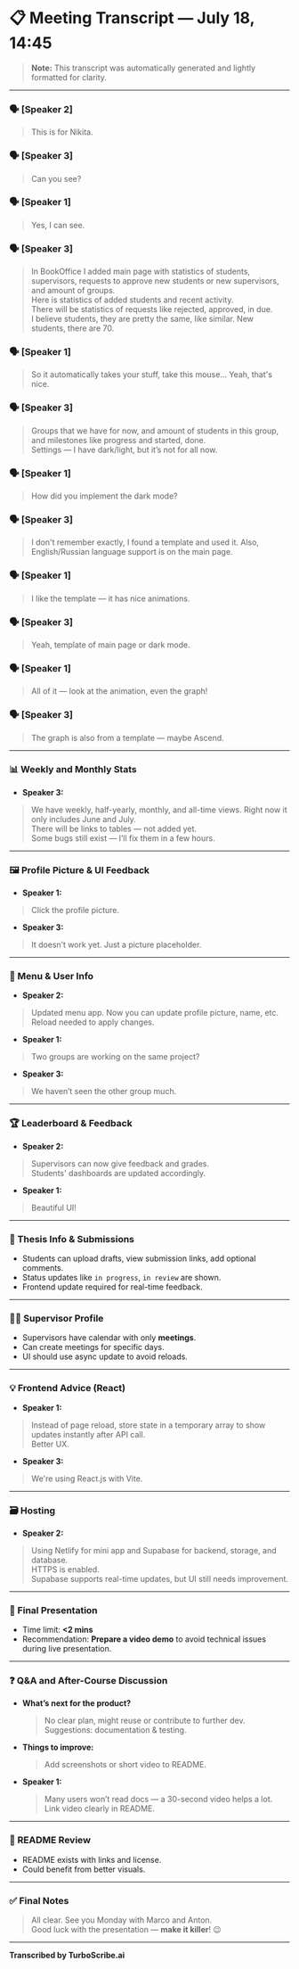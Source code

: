 # 📋 Meeting Transcript — July 18, 14:45

> **Note:** This transcript was automatically generated and lightly formatted for clarity.

---

### 🗣️ [Speaker 2]
> This is for Nikita.

### 🗣️ [Speaker 3]
> Can you see?

### 🗣️ [Speaker 1]
> Yes, I can see.

### 🗣️ [Speaker 3]
> In BookOffice I added main page with statistics of students, supervisors, requests to approve new students or new supervisors, and amount of groups.  
> Here is statistics of added students and recent activity.  
> There will be statistics of requests like rejected, approved, in due.  
> I believe students, they are pretty the same, like similar. New students, there are 70.

### 🗣️ [Speaker 1]
> So it automatically takes your stuff, take this mouse... Yeah, that's nice.

### 🗣️ [Speaker 3]
> Groups that we have for now, and amount of students in this group, and milestones like progress and started, done.  
> Settings — I have dark/light, but it’s not for all now.

### 🗣️ [Speaker 1]
> How did you implement the dark mode?

### 🗣️ [Speaker 3]
> I don't remember exactly, I found a template and used it. Also, English/Russian language support is on the main page.

### 🗣️ [Speaker 1]
> I like the template — it has nice animations.

### 🗣️ [Speaker 3]
> Yeah, template of main page or dark mode.

### 🗣️ [Speaker 1]
> All of it — look at the animation, even the graph!

### 🗣️ [Speaker 3]
> The graph is also from a template — maybe Ascend.

---

### 📊 Weekly and Monthly Stats

- **Speaker 3:**  
> We have weekly, half-yearly, monthly, and all-time views. Right now it only includes June and July.  
> There will be links to tables — not added yet.  
> Some bugs still exist — I’ll fix them in a few hours.

---

### 🖼️ Profile Picture & UI Feedback

- **Speaker 1:**  
> Click the profile picture.

- **Speaker 3:**  
> It doesn’t work yet. Just a picture placeholder.

---

### 💬 Menu & User Info

- **Speaker 2:**  
> Updated menu app. Now you can update profile picture, name, etc.  
> Reload needed to apply changes.

- **Speaker 1:**  
> Two groups are working on the same project?

- **Speaker 3:**  
> We haven’t seen the other group much.

---

### 🏆 Leaderboard & Feedback

- **Speaker 2:**  
> Supervisors can now give feedback and grades.  
> Students' dashboards are updated accordingly.

- **Speaker 1:**  
> Beautiful UI!

---

### 📄 Thesis Info & Submissions

- Students can upload drafts, view submission links, add optional comments.  
- Status updates like `in progress`, `in review` are shown.  
- Frontend update required for real-time feedback.

---

### 🧑‍🏫 Supervisor Profile

- Supervisors have calendar with only **meetings**.  
- Can create meetings for specific days.  
- UI should use async update to avoid reloads.

---

### 💡 Frontend Advice (React)

- **Speaker 1:**  
> Instead of page reload, store state in a temporary array to show updates instantly after API call.  
> Better UX.

- **Speaker 3:**  
> We're using React.js with Vite.

---

### 🗃️ Hosting

- **Speaker 2:**  
> Using Netlify for mini app and Supabase for backend, storage, and database.  
> HTTPS is enabled.  
> Supabase supports real-time updates, but UI still needs improvement.

---

### 🎥 Final Presentation

- Time limit: **<2 mins**  
- Recommendation: **Prepare a video demo** to avoid technical issues during live presentation.

---

### ❓ Q&A and After-Course Discussion

- **What’s next for the product?**  
  > No clear plan, might reuse or contribute to further dev.  
  > Suggestions: documentation & testing.

- **Things to improve:**  
  > Add screenshots or short video to README.

- **Speaker 1:**  
  > Many users won’t read docs — a 30-second video helps a lot.  
  > Link video clearly in README.

---

### 📝 README Review

- README exists with links and license.  
- Could benefit from better visuals.

---

### ✅ Final Notes

> All clear. See you Monday with Marco and Anton.  
> Good luck with the presentation — **make it killer**! 😉

---

**Transcribed by TurboScribe.ai**  
